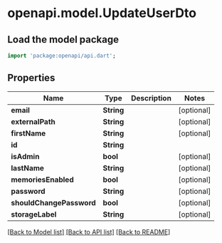 # openapi.model.UpdateUserDto

## Load the model package
```dart
import 'package:openapi/api.dart';
```

## Properties
Name | Type | Description | Notes
------------ | ------------- | ------------- | -------------
**email** | **String** |  | [optional] 
**externalPath** | **String** |  | [optional] 
**firstName** | **String** |  | [optional] 
**id** | **String** |  | 
**isAdmin** | **bool** |  | [optional] 
**lastName** | **String** |  | [optional] 
**memoriesEnabled** | **bool** |  | [optional] 
**password** | **String** |  | [optional] 
**shouldChangePassword** | **bool** |  | [optional] 
**storageLabel** | **String** |  | [optional] 

[[Back to Model list]](../README.md#documentation-for-models) [[Back to API list]](../README.md#documentation-for-api-endpoints) [[Back to README]](../README.md)


